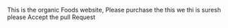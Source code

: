 This is the organic Foods website, Please purchase the this we
thi is suresh please Accept the pull Request 
